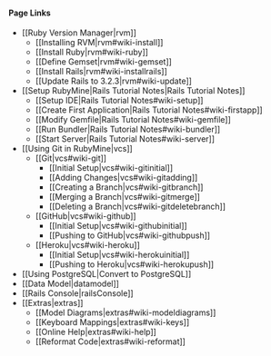 #### Page Links ####
* [[Ruby Version Manager|rvm]]
	* [[Installing RVM|rvm#wiki-install]]
	* [[Install Ruby|rvm#wiki-ruby]]
	* [[Define Gemset|rvm#wiki-gemset]]
	* [[Install Rails|rvm#wiki-installrails]]
	* [[Update Rails to 3.2.3|rvm#wiki-update]]
* [[Setup RubyMine|Rails Tutorial Notes|Rails Tutorial Notes]]
	* [[Setup IDE|Rails Tutorial Notes#wiki-setup]]
	* [[Create First Application|Rails Tutorial Notes#wiki-firstapp]]
	* [[Modify Gemfile|Rails Tutorial Notes#wiki-gemfile]]
	* [[Run Bundler|Rails Tutorial Notes#wiki-bundler]]
	* [[Start Server|Rails Tutorial Notes#wiki-server]]
* [[Using Git in RubyMine|vcs]]
	* [[Git|vcs#wiki-git]]
		* [[Initial Setup|vcs#wiki-gitinitial]] 
		* [[Adding Changes|vcs#wiki-gitadding]]
		* [[Creating a Branch|vcs#wiki-gitbranch]]
		* [[Merging a Branch|vcs#wiki-gitmerge]]
		* [[Deleting a Branch|vcs#wiki-gitdeletebranch]]
	* [[GitHub|vcs#wiki-github]]
		* [[Initial Setup|vcs#wiki-githubinitial]]
		* [[Pushing to GitHub|vcs#wiki-githubpush]]
	* [[Heroku|vcs#wiki-heroku]]
		* [[Initial Setup|vcs#wiki-herokuinitial]]
		* [[Pushing to Heroku|vcs#wiki-herokupush]]
* [[Using PostgreSQL|Convert to PostgreSQL]]
* [[Data Model|datamodel]]
* [[Rails Console|railsConsole]]
* [[Extras|extras]]
	* [[Model Diagrams|extras#wiki-modeldiagrams]]
	* [[Keyboard Mappings|extras#wiki-keys]]
	* [[Online Help|extras#wiki-help]]
	* [[Reformat Code|extras#wiki-reformat]]

